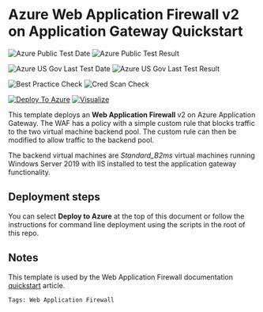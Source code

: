 # Azure Web Application Firewall v2 on Application Gateway Quickstart

![Azure Public Test Date](https://azurequickstartsservice.blob.core.windows.net/badges/ag-docs-wafv2/PublicLastTestDate.svg)
![Azure Public Test Result](https://azurequickstartsservice.blob.core.windows.net/badges/ag-docs-wafv2/PublicDeployment.svg)

![Azure US Gov Last Test Date](https://azurequickstartsservice.blob.core.windows.net/badges/ag-docs-wafv2/FairfaxLastTestDate.svg)
![Azure US Gov Last Test Result](https://azurequickstartsservice.blob.core.windows.net/badges/ag-docs-wafv2/FairfaxDeployment.svg)

![Best Practice Check](https://azurequickstartsservice.blob.core.windows.net/badges/ag-docs-wafv2/BestPracticeResult.svg)
![Cred Scan Check](https://azurequickstartsservice.blob.core.windows.net/badges/ag-docs-wafv2/CredScanResult.svg)

[![Deploy To Azure](https://raw.githubusercontent.com/fathym-it/azure-quickstart-templates/master/1-CONTRIBUTION-GUIDE/images/deploytoazure.svg?sanitize=true)](https://portal.azure.com/#create/Microsoft.Template/uri/https%3A%2F%2Fraw.githubusercontent.com%2Ffathym-it%2Fazure-quickstart-templates%2Fmaster%2Fag-docs-wafv2%2Fazuredeploy.json)
[![Visualize](https://raw.githubusercontent.com/fathym-it/azure-quickstart-templates/master/1-CONTRIBUTION-GUIDE/images/visualizebutton.svg?sanitize=true)](http://armviz.io/#/?load=https%3A%2F%2Fraw.githubusercontent.com%2Ffathym-it%2Fazure-quickstart-templates%2Fmaster%2Fag-docs-wafv2%2Fazuredeploy.json)

This template deploys an **Web Application Firewall** v2 on Azure Application Gateway. The WAF has a policy with a simple custom rule that blocks traffic to the two virtual machine backend pool. The custom rule can then be modified to allow traffic to the backend pool.

The backend virtual machines are *Standard_B2ms* virtual machines running Windows Server 2019 with IIS installed to test the application gateway functionality.

## Deployment steps

You can select **Deploy to Azure** at the top of this document or follow the instructions for command line deployment using the scripts in the root of this repo.

## Notes

This template is used by the Web Application Firewall documentation [quickstart](https://docs.microsoft.com/azure/web-application-firewall/ag/quick-create-template) article.

`Tags: Web Application Firewall`
